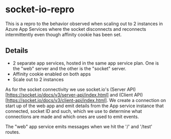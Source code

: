 # socket-io-repro

This is a repro to the behavior observed when scaling out to 2 instances in Azure App Services where the socket disconnects and reconnects intermittently even though affinity cookie has been set.

## Details
* 2 separate app services, hosted in the same app service plan. One is the "web" server and the other is the "socket" server.
* Affinity cookie enabled on both apps
* Scale out to 2 instances

As for the socket connectivity we use socket.io's (Server API)[https://socket.io/docs/v3/server-api/index.html] and (Client API)[https://socket.io/docs/v3/client-api/index.html]. We create a connection on start up of the web app and emit details from the App service instance that connected, socket ID and such, which we use to determine what connections are made and which ones are used to emit events.

The "web" app service emits messages when we hit the '/' and '/test' routes.
